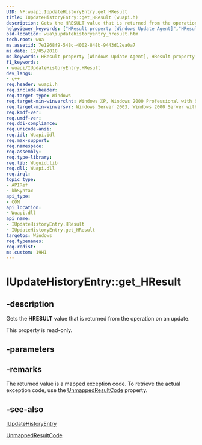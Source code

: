 ```yaml
---
UID: NF:wuapi.IUpdateHistoryEntry.get_HResult
title: IUpdateHistoryEntry::get_HResult (wuapi.h)
description: Gets the HRESULT value that is returned from the operation on an update.
helpviewer_keywords: ["HResult property [Windows Update Agent]","HResult property [Windows Update Agent]","IUpdateHistoryEntry interface","IUpdateHistoryEntry interface [Windows Update Agent]","HResult property","IUpdateHistoryEntry.HResult","IUpdateHistoryEntry.get_HResult","IUpdateHistoryEntry::HResult","IUpdateHistoryEntry::get_HResult","get_HResult","wua.iupdatehistoryentry_hresult","wuapi/IUpdateHistoryEntry::HResult","wuapi/IUpdateHistoryEntry::get_HResult"]
old-location: wua\iupdatehistoryentry_hresult.htm
tech.root: wua
ms.assetid: 7e1968f9-548c-4002-848b-9443d12ea0a7
ms.date: 12/05/2018
ms.keywords: HResult property [Windows Update Agent], HResult property [Windows Update Agent],IUpdateHistoryEntry interface, IUpdateHistoryEntry interface [Windows Update Agent],HResult property, IUpdateHistoryEntry.HResult, IUpdateHistoryEntry.get_HResult, IUpdateHistoryEntry::HResult, IUpdateHistoryEntry::get_HResult, get_HResult, wua.iupdatehistoryentry_hresult, wuapi/IUpdateHistoryEntry::HResult, wuapi/IUpdateHistoryEntry::get_HResult
f1_keywords:
- wuapi/IUpdateHistoryEntry.HResult
dev_langs:
- c++
req.header: wuapi.h
req.include-header: 
req.target-type: Windows
req.target-min-winverclnt: Windows XP, Windows 2000 Professional with SP3 [desktop apps only]
req.target-min-winversvr: Windows Server 2003, Windows 2000 Server with SP3 [desktop apps only]
req.kmdf-ver: 
req.umdf-ver: 
req.ddi-compliance: 
req.unicode-ansi: 
req.idl: Wuapi.idl
req.max-support: 
req.namespace: 
req.assembly: 
req.type-library: 
req.lib: Wuguid.lib
req.dll: Wuapi.dll
req.irql: 
topic_type:
- APIRef
- kbSyntax
api_type:
- COM
api_location:
- Wuapi.dll
api_name:
- IUpdateHistoryEntry.HResult
- IUpdateHistoryEntry.get_HResult
targetos: Windows
req.typenames: 
req.redist: 
ms.custom: 19H1
---
```


# IUpdateHistoryEntry::get_HResult


## -description


Gets the <b>HRESULT</b> value that is returned from the operation on an update.

This property is read-only.


## -parameters


## -remarks



The returned value is a mapped exception code. To retrieve the actual exception code, use the <a href="https://docs.microsoft.com/windows/desktop/api/wuapi/nf-wuapi-iupdatehistoryentry-get_unmappedresultcode">UnmappedResultCode</a> property.




## -see-also




<a href="https://docs.microsoft.com/windows/desktop/api/wuapi/nn-wuapi-iupdatehistoryentry">IUpdateHistoryEntry</a>



<a href="https://docs.microsoft.com/windows/desktop/api/wuapi/nf-wuapi-iupdatehistoryentry-get_unmappedresultcode">UnmappedResultCode</a>
 

 

